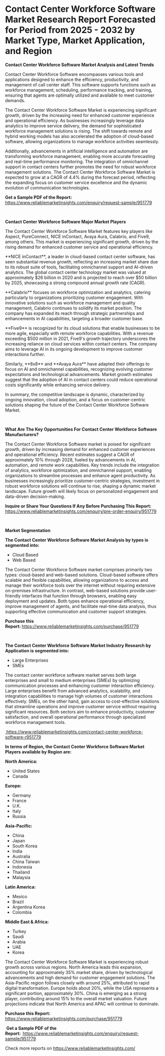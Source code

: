 <p><h1>Contact Center Workforce Software Market Research Report Forecasted for Period from 2025 -  2032 by Market Type, Market Application, and Region</h1></p><p><strong>Contact Center Workforce Software Market Analysis and Latest Trends</strong></p>
<p><p>Contact Center Workforce Software encompasses various tools and applications designed to enhance the efficiency, productivity, and management of call center staff. This software supports functions such as workforce management, scheduling, performance tracking, and training, ensuring that agents are optimally utilized and available to meet customer demands. </p><p>The Contact Center Workforce Software Market is experiencing significant growth, driven by the increasing need for enhanced customer experience and operational efficiency. As businesses increasingly leverage data analytics to improve service delivery, the demand for sophisticated workforce management solutions is rising. The shift towards remote and hybrid working models has also accelerated the adoption of cloud-based software, allowing organizations to manage workforce activities seamlessly.</p><p>Additionally, advancements in artificial intelligence and automation are transforming workforce management, enabling more accurate forecasting and real-time performance monitoring. The integration of omnichannel support in contact centers further promotes the need for robust workforce management solutions. The Contact Center Workforce Software Market is expected to grow at a CAGR of 4.4% during the forecast period, reflecting the expanding focus on customer service excellence and the dynamic evolution of communication technologies.</p></p>
<p><strong>Get a Sample PDF of the Report:&nbsp;</strong> <a href="https://www.reliablemarketinsights.com/enquiry/request-sample/951779?utm_campaign=2040&utm_medium=2&utm_source=Github&utm_content=ia&utm_term=06032025&utm_id=contact-center-workforce-software">https://www.reliablemarketinsights.com/enquiry/request-sample/951779</a></p>
<p>&nbsp;</p>
<p><strong>Contact Center Workforce Software Major Market Players</strong></p>
<p><p>The Contact Center Workforce Software Market features key players like Aspect, PureConnect, NICE inContact, Avaya Aura, Calabrio, and Five9, among others. This market is experiencing significant growth, driven by the rising demand for enhanced customer service and operational efficiency.</p><p>**NICE inContact**, a leader in cloud-based contact center software, has seen substantial revenue growth, reflecting an increasing market share due to its robust suite of tools, facilitating omnichannel support and AI-driven analytics. The global contact center technology market was valued at approximately $26 billion in 2020 and is projected to reach over $50 billion by 2025, showcasing a strong compound annual growth rate (CAGR).</p><p>**Calabrio** focuses on workforce optimization and analytics, catering particularly to organizations prioritizing customer engagement. With innovative solutions such as workforce management and quality management, Calabrio continues to solidify its market position. The company has expanded its reach through strategic partnerships and enhancements in AI capabilities, targeting a broader customer base.</p><p>**Five9** is recognized for its cloud solutions that enable businesses to be more agile, especially with remote workforce capabilities. With a revenue exceeding $500 million in 2021, Five9's growth trajectory underscores the increasing reliance on cloud services within contact centers. The company aims to leverage AI in its ongoing development to improve customer interactions further.</p><p>Similarly, **8x8** and **Avaya Aura** have adapted their offerings to focus on AI and omnichannel capabilities, recognizing evolving customer expectations and technological advancements. Market growth estimates suggest that the adoption of AI in contact centers could reduce operational costs significantly while enhancing service delivery.</p><p>In summary, the competitive landscape is dynamic, characterized by ongoing innovation, cloud adoption, and a focus on customer-centric solutions shaping the future of the Contact Center Workforce Software Market.</p></p>
<p>&nbsp;</p>
<p><strong>What Are The Key Opportunities For Contact Center Workforce Software Manufacturers?</strong></p>
<p><p>The Contact Center Workforce Software market is poised for significant growth, driven by increasing demand for enhanced customer experiences and operational efficiency. Recent estimates suggest a CAGR of approximately 10% through 2028, fueled by advancements in AI, automation, and remote work capabilities. Key trends include the integration of analytics, workforce optimization, and omnichannel support, enabling organizations to streamline processes and enhance agent productivity. As businesses increasingly prioritize customer-centric strategies, investment in robust workforce solutions will continue to rise, shaping a dynamic market landscape. Future growth will likely focus on personalized engagement and data-driven decision-making.</p></p>
<p><strong>Inquire or Share Your Questions If Any Before Purchasing This Report:</strong> <a href="https://www.reliablemarketinsights.com/enquiry/pre-order-enquiry/951779?utm_campaign=2040&utm_medium=2&utm_source=Github&utm_content=ia&utm_term=06032025&utm_id=contact-center-workforce-software">https://www.reliablemarketinsights.com/enquiry/pre-order-enquiry/951779</a></p>
<p>&nbsp;</p>
<p><strong>Market Segmentation</strong></p>
<p><strong>The Contact Center Workforce Software Market Analysis by types is segmented into:</strong></p>
<p><ul><li>Cloud Based</li><li>Web Based</li></ul></p>
<p><p>The Contact Center Workforce Software market comprises primarily two types: cloud-based and web-based solutions. Cloud-based software offers scalable and flexible capabilities, allowing organizations to access and manage their workforce tools over the internet without requiring extensive on-premises infrastructure. In contrast, web-based solutions provide user-friendly interfaces that function through browsers, enabling easy deployment and updates. Both types enhance operational efficiency, improve management of agents, and facilitate real-time data analysis, thus supporting effective communication and customer support strategies.</p></p>
<p><strong>Purchase this Report:&nbsp;</strong><a href="https://www.reliablemarketinsights.com/purchase/951779?utm_campaign=2040&utm_medium=2&utm_source=Github&utm_content=ia&utm_term=06032025&utm_id=contact-center-workforce-software">https://www.reliablemarketinsights.com/purchase/951779</a></p>
<p>&nbsp;</p>
<p><strong>The Contact Center Workforce Software Market Industry Research by Application is segmented into:</strong></p>
<p><ul><li>Large Enterprises</li><li>SMEs</li></ul></p>
<p><p>The contact center workforce software market serves both large enterprises and small to medium enterprises (SMEs) by optimizing communication processes and enhancing customer interaction efficiency. Large enterprises benefit from advanced analytics, scalability, and integration capabilities to manage high volumes of customer interactions effectively. SMEs, on the other hand, gain access to cost-effective solutions that streamline operations and improve customer service without requiring significant resources. Both sectors aim to enhance productivity, customer satisfaction, and overall operational performance through specialized workforce management tools.</p></p>
<p><a href="https://www.reliablemarketinsights.com/contact-center-workforce-software-r951779?utm_campaign=2040&utm_medium=2&utm_source=Github&utm_content=ia&utm_term=06032025&utm_id=contact-center-workforce-software">&nbsp;https://www.reliablemarketinsights.com/contact-center-workforce-software-r951779</a></p>
<p><strong>In terms of Region, the Contact Center Workforce Software Market Players available by Region are:</strong></p>
<p>
    <p> <strong> North America: </strong>
        <ul>
            <li>United States</li>
            <li>Canada</li>
        </ul>
        </p> 
    <p> <strong> Europe: </strong>
        <ul>
            <li>Germany</li>
            <li>France</li>
            <li>U.K.</li>
            <li>Italy</li>
            <li>Russia</li>
        </ul>
        </p> 
    <p> <strong> Asia-Pacific: </strong>
        <ul>
            <li>China</li>
            <li>Japan</li>
            <li>South Korea</li>
            <li>India</li>
            <li>Australia</li>
            <li>China Taiwan</li>
            <li>Indonesia</li>
            <li>Thailand</li>
            <li>Malaysia</li>
        </ul>
        </p> 
    <p> <strong> Latin America: </strong>
        <ul>
            <li>Mexico</li>
            <li>Brazil</li>
            <li>Argentina Korea</li>
            <li>Colombia</li>
        </ul>
        </p> 
    <p> <strong> Middle East & Africa: </strong>
        <ul>
            <li>Turkey</li>
            <li>Saudi</li>
            <li>Arabia</li>
            <li>UAE</li>
            <li>Korea</li>
        </ul>
    </p>
    </p>
<p><p>The Contact Center Workforce Software Market is experiencing robust growth across various regions. North America leads this expansion, accounting for approximately 35% market share, driven by technological advancements and high demand for customer engagement solutions. The Asia-Pacific region follows closely with around 25%, attributed to rapid digital transformation. Europe holds about 20%, while the USA represents a significant portion, approximately 30%. China is emerging as a strong player, contributing around 15% to the overall market valuation. Future projections indicate that North America and APAC will continue to dominate.</p></p>
<p><strong>Purchase this Report: </strong><a href="https://www.reliablemarketinsights.com/purchase/951779?utm_campaign=2040&utm_medium=2&utm_source=Github&utm_content=ia&utm_term=06032025&utm_id=contact-center-workforce-software">https://www.reliablemarketinsights.com/purchase/951779</a></p>
<p>&nbsp;<strong>Get a Sample PDF of the Report:&nbsp;&nbsp;</strong><a href="https://www.reliablemarketinsights.com/enquiry/request-sample/951779?utm_campaign=2040&utm_medium=2&utm_source=Github&utm_content=ia&utm_term=06032025&utm_id=contact-center-workforce-software">https://www.reliablemarketinsights.com/enquiry/request-sample/951779</a></p>
<p><strong></strong></p>
<p>Check more reports on <a href="https://www.reliablemarketinsights.com/?utm_campaign=2040&utm_medium=2&utm_source=Github&utm_content=ia&utm_term=06032025&utm_id=contact-center-workforce-software">https://www.reliablemarketinsights.com/</a></p>